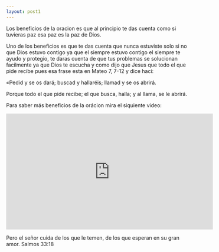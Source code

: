 ```yaml
---
layout: post1
---
```


Los beneficios de la oracion es que al principio te das cuenta como si tuvieras paz esa paz es la paz de Dios.

Uno de los beneficios es que te das cuenta que nunca estuviste solo si no que Dios estuvo contigo ya que el siempre estuvo contigo el siempre te ayudo y protegio, te daras cuenta de que tus problemas se solucionan facilmente ya que Dios te escucha y como dijo que Jesus que todo el que pide recibe pues esa frase esta en Mateo 7, 7-12 y dice haci:

«Pedid y se os dará; buscad y hallaréis; llamad y se os abrirá.

Porque todo el que pide recibe; el que busca, halla; y al llama, se le abrirá.

Para saber más beneficios de la orácion mira el siquiente video:

<iframe width="560" height="315" src="https://www.youtube.com/embed/PCJWGMN6TNA" title="YouTube video player" frameborder="0" allow="accelerometer; autoplay; clipboard-write; encrypted-media; gyroscope; picture-in-picture" allowfullscreen></iframe>

Pero el señor cuida de los que le temen, de los que esperan en su gran amor. Salmos 33:18
